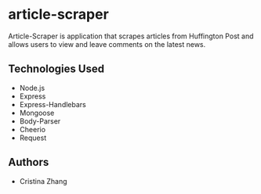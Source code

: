 # article-scraper

Article-Scraper is application that scrapes articles from Huffington Post and allows users to view and leave comments on the latest news.  

## Technologies Used

* Node.js
* Express
* Express-Handlebars
* Mongoose
* Body-Parser
* Cheerio
* Request

## Authors

* Cristina Zhang